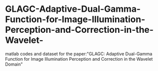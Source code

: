 # GLAGC-Adaptive-Dual-Gamma-Function-for-Image-Illumination-Perception-and-Correction-in-the-Wavelet-
matlab codes and dataset for the paper:"GLAGC: Adaptive Dual-Gamma Function for Image Illumination Perception and Correction in the Wavelet Domain"
